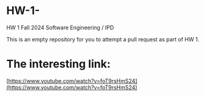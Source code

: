# HW-1-

HW 1 Fall 2024 Software Engineering / IPD 

This is an empty repository for you to attempt a pull request as part of HW 1.


# The interesting link:
[https://www.youtube.com/watch?v=foT9rsHmS24](https://www.youtube.com/watch?v=foT9rsHmS24)

